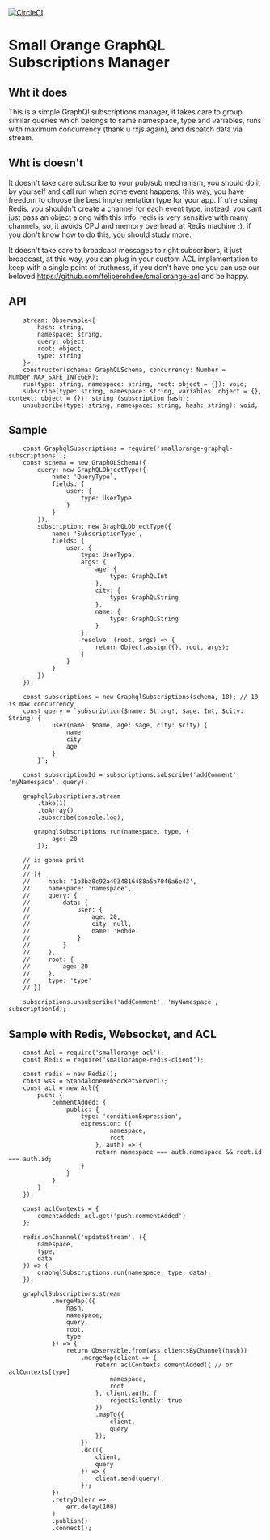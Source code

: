[![CircleCI](https://circleci.com/gh/feliperohdee/smallorange-graphql-subscriptions.svg?style=svg)](https://circleci.com/gh/feliperohdee/smallorange-graphql-subscriptions)

# Small Orange GraphQL Subscriptions Manager

## Wht it does

This is a simple GraphQl subscriptions manager, it takes care to group similar queries which belongs to same namespace, type and variables, runs with maximum concurrency (thank u rxjs again), and dispatch data via stream.

## Wht is doesn't

It doesn't take care subscribe to your pub/sub mechanism, you should do it by yourself and call run when some event happens, this way, you have freedom to choose the best implementation type for your app. If u're using Redis, you shouldn't create a channel for each event type, instead, you cant just pass an object along with this info, redis is very sensitive with many channels, so, it avoids CPU and memory overhead at Redis machine ;), if you don't know how to do this, you should study more.

It doesn't take care to broadcast messages to right subscribers, it just broadcast, at this way, you can plug in your custom ACL implementation to keep with a single point of truthness, if you don't have one you can use our beloved https://github.com/feliperohdee/smallorange-acl and be happy.

## API
		stream: Observable<{
			hash: string,
			namespace: string,
			query: object,
			root: object,
			type: string
		}>;
		constructor(schema: GraphQLSchema, concurrency: Number = Number.MAX_SAFE_INTEGER);
		run(type: string, namespace: string, root: object = {}): void;
		subscribe(type: string, namespace: string, variables: object = {}, context: object = {}): string (subscription hash);
		unsubscribe(type: string, namespace: string, hash: string): void;

## Sample

		const GraphqlSubscriptions = require('smallorange-graphql-subscriptions');
		const schema = new GraphQLSchema({
		    query: new GraphQLObjectType({
		        name: 'QueryType',
		        fields: {
		            user: {
		                type: UserType
		            }
		        }
		    }),
		    subscription: new GraphQLObjectType({
		        name: 'SubscriptionType',
		        fields: {
		            user: {
		                type: UserType,
		                args: {
		                    age: {
		                        type: GraphQLInt
		                    },
		                    city: {
		                        type: GraphQLString
		                    },
		                    name: {
		                        type: GraphQLString
		                    }
		                },
		                resolve: (root, args) => {
		                    return Object.assign({}, root, args);
		                }
		            }
		        }
		    })
		});

		const subscriptions = new GraphqlSubscriptions(schema, 10); // 10 is max concurrency
		const query = `subscription($name: String!, $age: Int, $city: String) {
		        user(name: $name, age: $age, city: $city) {
		            name
		            city
		            age
		        }
		    }`;

		const subscriptionId = subscriptions.subscribe('addComment', 'myNamespace', query);

		graphqlSubscriptions.stream
			.take(1)
		    .toArray()
		    .subscribe(console.log);

		   graphqlSubscriptions.run(namespace, type, {
		        age: 20
		    });

		// is gonna print
		//
		// [{
		//     hash: '1b3ba0c92a4934816488a5a7046a6e43',
		//     namespace: 'namespace',
		//     query: {
		//         data: {
		//             user: {
		//                 age: 20,
		//                 city: null,
		//                 name: 'Rohde'
		//             }
		//         }
		//     },
		//     root: {
		//         age: 20
		//     },
		//     type: 'type'
		// }]

		subscriptions.unsubscribe('addComment', 'myNamespace', subscriptionId);

## Sample with Redis, Websocket, and ACL

		const Acl = require('smallorange-acl');
		const Redis = require('smallorange-redis-client');

		const redis = new Redis();
		const wss = StandaloneWebSocketServer();
		const acl = new Acl({
			push: {
				commentAdded: {
					public: {
						type: 'conditionExpression',
						expression: ({
								namespace,
								root
							}, auth) => {
							return namespace === auth.namespace && root.id === auth.id;
						}
					}
				}
			}
		});

		const aclContexts = {
			comentAdded: acl.get('push.commentAdded')
		};

		redis.onChannel('updateStream', ({
			namespace,
			type,
			data
		}) => {
			graphqlSubscriptions.run(namespace, type, data);
		});

		graphqlSubscriptions.stream
				.mergeMap(({
					hash,
					namespace,
					query,
					root,
					type
				}) => {
					return Observable.from(wss.clientsByChannel(hash))
						.mergeMap(client => {
							return aclContexts.comentAdded({ // or aclContexts[type]
								namespace,
								root
							}, client.auth, {
								rejectSilently: true
							})
							.mapTo({
								client,
								query
							});
						})
						.do(({
							client,
							query
						}) => {
							client.send(query);
						});
				})
				.retryOn(err => 
					err.delay(100)
				)
				.publish()
				.connect();


